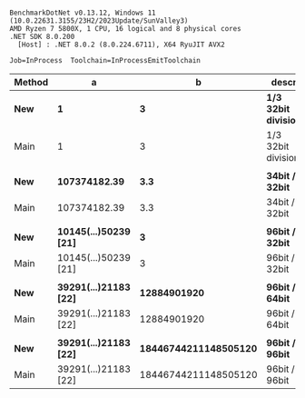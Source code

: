 ```

BenchmarkDotNet v0.13.12, Windows 11 (10.0.22631.3155/23H2/2023Update/SunValley3)
AMD Ryzen 7 5800X, 1 CPU, 16 logical and 8 physical cores
.NET SDK 8.0.200
  [Host] : .NET 8.0.2 (8.0.224.6711), X64 RyuJIT AVX2

Job=InProcess  Toolchain=InProcessEmitToolchain  

```
| Method | a                    | b                    | descr              | Mean     | Error    | StdDev   | Ratio |
|------- |--------------------- |--------------------- |------------------- |---------:|---------:|---------:|------:|
| **New**    | **1**                    | **3**                    | **1/3 32bit division** | **26.42 ns** | **0.115 ns** | **0.102 ns** |  **0.71** |
| Main   | 1                    | 3                    | 1/3 32bit division | 37.40 ns | 0.038 ns | 0.032 ns |  1.00 |
|        |                      |                      |                    |          |          |          |       |
| **New**    | **107374182.39**         | **3.3**                  | **34bit / 32bit**      | **24.36 ns** | **0.488 ns** | **0.407 ns** |  **0.78** |
| Main   | 107374182.39         | 3.3                  | 34bit / 32bit      | 31.26 ns | 0.469 ns | 0.439 ns |  1.00 |
|        |                      |                      |                    |          |          |          |       |
| **New**    | **10145(...)50239 [21]** | **3**                    | **96bit / 32bit**      | **18.11 ns** | **0.126 ns** | **0.112 ns** |  **0.61** |
| Main   | 10145(...)50239 [21] | 3                    | 96bit / 32bit      | 29.63 ns | 0.118 ns | 0.098 ns |  1.00 |
|        |                      |                      |                    |          |          |          |       |
| **New**    | **39291(...)21183 [22]** | **12884901920**          | **96bit / 64bit**      | **30.19 ns** | **0.157 ns** | **0.147 ns** |  **0.86** |
| Main   | 39291(...)21183 [22] | 12884901920          | 96bit / 64bit      | 35.06 ns | 0.135 ns | 0.126 ns |  1.00 |
|        |                      |                      |                    |          |          |          |       |
| **New**    | **39291(...)21183 [22]** | **18446744211148505120** | **96bit / 96bit**      | **45.50 ns** | **0.184 ns** | **0.172 ns** |  **0.78** |
| Main   | 39291(...)21183 [22] | 18446744211148505120 | 96bit / 96bit      | 58.17 ns | 0.249 ns | 0.233 ns |  1.00 |
